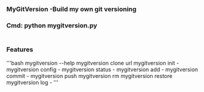 ### MyGitVersion -Build my own git versioning
### Cmd: python mygitversion.py <option>
### Features
'''bash
mygitversion --help
mygitversion clone url
mygitversion init -
mygitversion config -
mygitversion status -
mygitversion add -
mygitversion commit -
mygitversion push
mygitversion rm
mygitversion restore
mygitversion log -
'''
